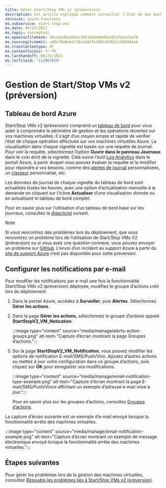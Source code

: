 ```yaml
---
title: Gérer Start/Stop VMs v2 (préversion)
description: Cet article explique comment surveiller l’état de vos machines virtuelles Azure gérées par la fonctionnalité Start/Stop VMs v2 (préversion) et effectuer d’autres tâches de gestion.
services: azure-functions
ms.subservice: start-stop-vms
ms.date: 06/25/2021
ms.topic: conceptual
ms.openlocfilehash: 40c3d2dba3d41c7651846d09d01dd7afdce15af9
ms.sourcegitcommit: cd8e78a9e64736e1a03fb1861d19b51c540444ad
ms.translationtype: HT
ms.contentlocale: fr-FR
ms.lasthandoff: 06/25/2021
ms.locfileid: "112967058"
---
```

# <a name="how-to-manage-startstop-vms-v2-preview"></a>Gestion de Start/Stop VMs v2 (préversion)

## <a name="azure-dashboard"></a>Tableau de bord Azure

Start/Stop VMs v2 (préversion) comprend un [tableau de bord](../../azure-monitor/visualizations.md#azure-dashboards) pour vous aider à comprendre le périmètre de gestion et les opérations récentes sur vos machines virtuelles. Il s’agit d’un moyen simple et rapide de vérifier l’état de chaque opération effectuée sur vos machines virtuelles Azure. La visualisation dans chaque vignette est basée sur une requête de journal. Pour voir la requête, sélectionnez l’option **Ouvrir dans le panneau Journaux** dans le coin droit de la vignette. Cela ouvre l’outil [Log Analytics](../../azure-monitor/logs/log-analytics-overview.md#starting-log-analytics) dans le portail Azure, à partir duquel vous pouvez évaluer la requête et la modifier pour répondre à vos besoins, comme des [alertes de journal](../../azure-monitor/alerts/alerts-log.md) personnalisées, un [classeur](../../azure-monitor/visualize/workbooks-overview.md) personnalisé, etc.

Les données de journal de chaque vignette du tableau de bord sont actualisés toutes les heures, avec une option d’actualisation manuelle à la demande en cliquant sur l’icône **Actualiser** d’une visualisation donnée ou en actualisant le tableau de bord complet.

Pour en savoir plus sur l’utilisation d’un tableau de bord basé sur les journaux, consultez le [didacticiel](../../azure-monitor/visualize/tutorial-logs-dashboards.md) suivant.

> [!NOTE]
> Si vous rencontrez des problèmes lors du déploiement, que vous rencontrez un problème lors de l’utilisation de Start/Stop VMs V2 (préversion) ou si vous avez une question connexe, vous pouvez envoyer un problème sur [GitHub](https://github.com/microsoft/startstopv2-deployments/issues). L’envoi d’un incident au support Azure à partir du [site de support Azure](https://azure.microsoft.com/support/options/) n’est pas disponible pour cette préversion. 

## <a name="configure-email-notifications"></a>Configurer les notifications par e-mail

Pour modifier les notifications par e-mail une fois la fonctionnalité Start/Stop VMs v2 (préversion) déployée, modifiez le groupe d’actions créé lors du déploiement.

1. Dans le portail Azure, accédez à **Surveiller**, puis **Alertes**. Sélectionnez **Gérer les actions**.

1. Dans la page **Gérer les actions**, sélectionnez le groupe d’actions appelé **StartStopV2_VM_Notication**.

    :::image type="content" source="media/manage/alerts-action-groups.png" alt-text="Capture d’écran montrant la page Groupes d’actions.":::

1. Sur la page **StartStopV2_VM_Notification**, vous pouvez modifier les options de notification E-mail/SMS/Push/Voix. Ajoutez d’autres actions ou mettez à jour votre configuration dans ce groupe d’actions, puis cliquez sur **OK** pour enregistrer vos modifications.

    :::image type="content" source="media/manage/email-notification-type-example.png" alt-text="Capture d’écran montrant la page E-mail/SMS/Push/Voice affichant un exemple d’adresse e-mail mise à jour.":::

    Pour en savoir plus sur les groupes d’actions, consultez [Groupes d’actions](../../azure-monitor/alerts/action-groups.md).

La capture d’écran suivante est un exemple d’e-mail envoyé lorsque la fonctionnalité arrête des machines virtuelles.

:::image type="content" source="media/manage/email-notification-example.png" alt-text="Capture d’écran montrant un exemple de message électronique envoyé lorsque la fonctionnalité arrête des machines virtuelles.":::

## <a name="next-steps"></a>Étapes suivantes

Pour gérer les problèmes lors de la gestion des machines virtuelles, consultez [Résoudre les problèmes liés à Start/Stop VMs v2 (préversion)](troubleshoot.md).
